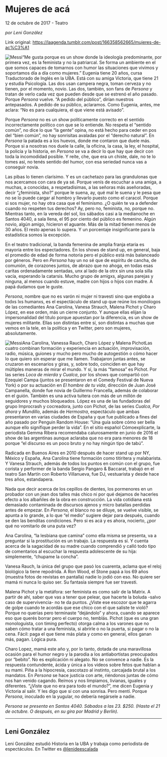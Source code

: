 # Mujeres de acá



12 de octubre de 2017 - Teatro

_por Leni González_

Link original: https://laagenda.tumblr.com/post/166358562665/mujeres-de-ac%C3%A1

![Messi](https://64.media.tumblr.com/fa99c0107acac7000231c59469daf5c4/tumblr_inline_pk0l6xCAee1t6q87u_500.jpg)“Me gusta porque es un show donde la ideología predominante, por primera vez, es la feminista y no la patriarcal. Se forma un ambiente en el que somos capaces de tomarnos con humor las situaciones que vivimos y soportamos día a día como mujeres.” Eugenia tiene 20 años, cursa Traductorado de Inglés en la UBA. Está con su amiga Victoria, que tiene 21 y estudia Psicología. Las dos usan campera negra, toman cerveza y no tienen, por el momento, novio. Las dos, también, son fans de *Persona* y tratan de verlo cada vez que pueden desde que se estrenó el año pasado. Porque *Persona* vuelve. “A pedido del público”, dirían nuestros antepasados. A pedido de su público, aclaramos. Como Eugenia, antes, me aclara: “No es para cualquiera, el que viene está avisado”.


Porque *Persona* no es un show políticamente correcto en el sentido incorrectamente político con que se lo entiende. No respeta el “sentido común”, no dice lo que “la gente” opina, no está hecho para ceder en pos del “bien común”, no hay sonrisitas avaladas por el “derecho natural”. En *Persona* la patada es a los huevos, donde me contaron que duele más. Porque si a nosotras nos duele la calle, la oficina, la casa, la ley, el hospital, la policía y la historia, en *Persona* se va a decir lo que hay que decir con toda la incomodidad posible. Y reíte, che, que era un chiste, dale, no te lo tomes así, no tenés sentido del humor, con esa seriedad nunca vas a conseguir novia.


Las pibas lo tienen clarísimo. Y es un cachetazo para las grandulonas que nos acercamos con cara de ya sé. Porque venís de escuchar a una amiga, a muchas, a conocidas, a respetadísimas, a las señoras más aseñoradas, decir “¿feminista, sho?” porque le suena, ay, qué mal le suena y le pesa que no se lo puede cargar al hombro y llevarlo puesto como el caracol. Porque si sos mujer, no hay otra casa que el feminismo. ¿O quién te va a defender cuando no respeten tus derechos? Ay, pero no, feminista, no, porque no. Mientras tanto, en la vereda del sol, los sábados casi a la medianoche en Santos 4040, a sala llena, el 95 por ciento del público es femenino. Algún novio, algún amigo, hicieron el aguante. Más de la mitad tienen menos de 30 años. El resto apenas lo supera. Y un porcentaje insignificante para la estadística somos la excepción.


En el teatro tradicional, la banda femenina de amplia franja etaria es mayoría entre los espectadores. En los shows de stand up, en general, baja el promedio de edad de forma notoria pero el público está más balanceado por géneros. Pero en *Persona* hay un no sé que de espíritu de cancha, de comunión, de corazones juntos, de abrazo que no ahoga, en todas esas caritas ordenadamente sentadas, unx al lado de la otrx sin una sola silla vacía, esperando la catarsis. Mucho grupo de amigxs, algunas parejas y ninguna, al menos cuando estuve, madre con hijos o hijos con madre. A papá dudamos que le guste.


*Persona*, nombre que no es varón ni mujer ni travesti sino que engloba a todxs lxs humanxs, es el espectáculo de stand up que reúne los monólogos de las comediantes Ana Carolina, Vanesa Strauch, Malena Pichot y Charo López, en ese orden, más un cierre conjunto. Y aunque ellas elijan la impersonalidad del título porque apuestan por la diferencia, es un show de mujeres militante. Ellas son distintas entre sí, son distintas a muchas que vemos en la tele, en la política y en Twitter, pero son mujeres, absolutamente.


![Messi](https://64.media.tumblr.com/fa99c0107acac7000231c59469daf5c4/tumblr_inline_pk0l6xCAee1t6q87u_500.jpg)Ana Carolina, Vanessa Rauch, Charo López y Malena PichotLas cuatro combinan formación y experiencia en actuación, improvisación, radio, música, guiones y mucho pero mucho de autogestión o cómo hacer lo que quiero sin esperar que me llamen. Trabajaron juntas antes, se cruzaron en escenarios y giras, y, sobre todo, coinciden en que hay múltiples maneras de mirar el mundo. Y sí, la más “famosa” es Pichot. Por las series *Loca de mierda* y *Cualca*, por los shows que compartió con Ezequiel Campa (juntos se presentaron en el Comedy Festival de Nueva York) o por su actuación en *El hombre de tu vida*, dirección de Juan José Campanella, donde fue novia de Guillermo Francella, además de colaborar en el guión. También es una activa tuitera con más de un millón de seguidores y muchos bloqueados. López es una de las fundadoras del grupo Improcrash y cocreadora, junto con Pichot, de las series *Cualca*, *Por ahora* y *Mundillo*, además de *Hermostra*, espectáculo que ambas presentaron en varias ciudades de España y que fue publicado a fines del año pasado por Penguin Random House: “Una guía sobre cómo ser bella aunque ello signifique perder la vida”. En el sitio español Cómoexplicarte, la periodista Gemma Ribera recomendaba calurosamente en junio de 2016 el show de las argentinas aunque aclaraba que no era para menores de 18 porque “el discurso es un poco bruto y no hay ningún tipo de tabú”.


Radicada en Buenos Aires en 2010 después de hacer stand up por NY, México y España, Ana Carolina tiene formación como titiritera y malabarista. Y Vanesa Strauch, además de todos los puntos en común con el grupo, fue corista y performer de la banda Sergio Pangaro & Baccarat, trabajó en el teatro San Martín con Roberto Villanueva, fue DJ, vestuarista y desde hace tres años, estandapera. 


Nada que decir acerca de los cepillos de dientes, los pormenores en un probador con un jean dos talles más chico ni por qué dejamos de hacerles efecto a los albañiles de la obra en construcción. La vida cotidiana está demasiado contaminada de discursos ajenos y micro batallas perdidas antes de empezar. En *Persona*, el blanco no se diluye, se vuelve visible, se apunta a lo grande, a lo que “el medio” sugiere dejar para después, cuando se den las benditas condiciones. Pero si es acá y es ahora, nocierto, ¿por qué no vomitarlo de una puta vez?


Ana Carolina, “la lesbiana que camina” como ella misma se presenta, va a preguntar si la prostitución es un trabajo. La respuesta es sí. Y cuenta acerca de la sagacidad de su madre cuando comprendió y calló todo tipo de comentarios al escuchar la respuesta adolescente de su hija: simplemente, “chupame la concha”.


Vanesa Rauch, la única del grupo que pasó los cuarenta, aclama que el reloj biológico la tiene repodrida. A Ron Wood, el Stone papá a los 69 años (muestra fotos de revistas en pantalla) nadie lo jodió con eso. No quiere ser mamá ni nunca lo quiso ser. Su fantasía siempre fue ser travesti.


Malena Pichot y la metáfora: ser feminista es como salir de la Matrix. A partir de ahí, saber que vas a tener que pelear, que hacerte la boluda -salvo caso de supervivencia- no te da puntos. ¿Viste ese escozor que te agarra de golpe cuando te acordás que ese chico con el que saliste te violó? Porque no querías pero terminaste “dejándolo” y ahora, cuando se aparece eso que querés borrar pero el cuerpo no, temblás. Pichot (que es una gran monologuista, con timing perfecto) otorga calma a los varones que no saben cómo tratar a una feminista, si abrirle o no la puerta, si pagar o no la cena. Fácil: paga el que tiene más plata y como en general, ellos ganan más, pagan. Lógica pura.


Charo Lopez, mamá este año y, por lo tanto, dotada de una maravillosa ocasión para el humor negro y la parodia a los antiabortistas preocupados por “bebito”. No es explicación ni alegato. No se convence a nadie. Es la respuesta contundente, ácida y única a los videos sobre fetos que hablan a su mami. Piña a la hipocresía, cascotazo al instinto, carcajada brutal a los mandatos. En *Persona* se hace justicia con arte, riéndonos juntas de cómo nos han venido cagando. Reímos y nos limpiamos, livianas, iguales y diferentes. “¿Viste que no era para todo el mundo?”, me dicen Eugenia y Victoria al salir. Y les digo que sí con una sonrisa. Pero mentí. Porque *Persona*, inoculado en la yugular, no debería negársele a nadie. 


  
  
*Persona se presenta en Santos 4040. Sábados a las 23. $250. (Hasta el 21 de octubre. O después, en su gira por Madrid y Berlín).*

  




---

Leni González
-------------

 Leni González estudió Historia en la UBA y trabaja como periodista de espectáculos. En Twitter es [@lenideescalada](https://twitter.com/lenideescalada) 

